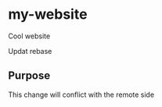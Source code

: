 # my-website

Cool website

Updat rebase

## Purpose

This change will conflict with the remote side